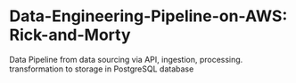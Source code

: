 # Data-Engineering-Pipeline-on-AWS: Rick-and-Morty
Data Pipeline from data sourcing via API, ingestion, processing. transformation to storage in PostgreSQL database

